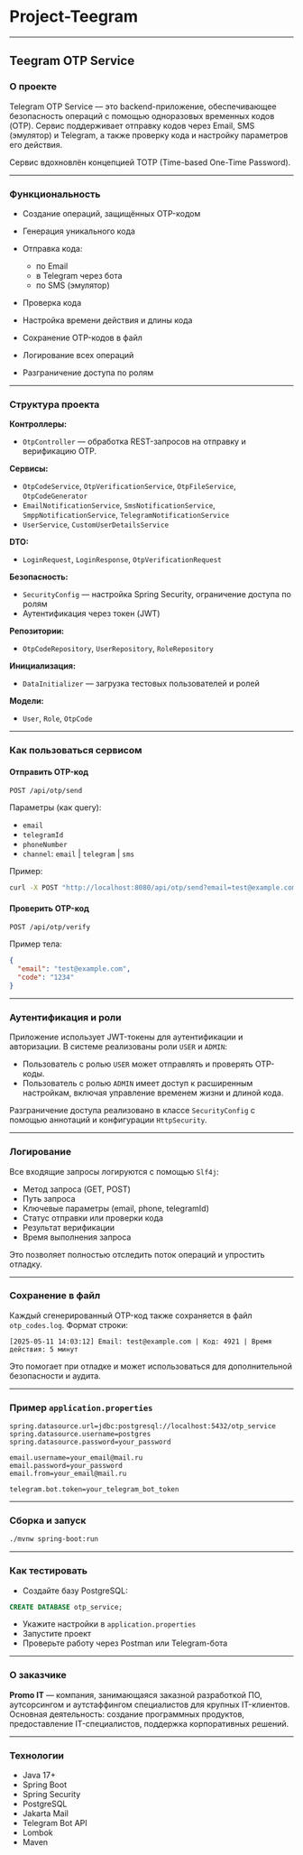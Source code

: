 # Project-Teegram
---

## Teegram OTP Service

### О проекте

Telegram OTP Service — это backend-приложение, обеспечивающее безопасность операций с помощью одноразовых временных кодов (OTP). Сервис поддерживает отправку кодов через Email, SMS (эмулятор) и Telegram, а также проверку кода и настройку параметров его действия.

Сервис вдохновлён концепцией TOTP (Time-based One-Time Password).

---

### Функциональность

* Создание операций, защищённых OTP-кодом
* Генерация уникального кода
* Отправка кода:

  * по Email
  * в Telegram через бота
  * по SMS (эмулятор)
* Проверка кода
* Настройка времени действия и длины кода
* Сохранение OTP-кодов в файл
* Логирование всех операций
* Разграничение доступа по ролям

---

### Структура проекта

**Контроллеры:**

* `OtpController` — обработка REST-запросов на отправку и верификацию OTP.

**Сервисы:**

* `OtpCodeService`, `OtpVerificationService`, `OtpFileService`, `OtpCodeGenerator`
* `EmailNotificationService`, `SmsNotificationService`, `SmppNotificationService`, `TelegramNotificationService`
* `UserService`, `CustomUserDetailsService`

**DTO:**

* `LoginRequest`, `LoginResponse`, `OtpVerificationRequest`

**Безопасность:**

* `SecurityConfig` — настройка Spring Security, ограничение доступа по ролям
* Аутентификация через токен (JWT)

**Репозитории:**

* `OtpCodeRepository`, `UserRepository`, `RoleRepository`

**Инициализация:**

* `DataInitializer` — загрузка тестовых пользователей и ролей

**Модели:**

* `User`, `Role`, `OtpCode`

---

### Как пользоваться сервисом

#### Отправить OTP-код

`POST /api/otp/send`

Параметры (как query):

* `email`
* `telegramId`
* `phoneNumber`
* `channel`: `email` | `telegram` | `sms`

Пример:

```bash
curl -X POST "http://localhost:8080/api/otp/send?email=test@example.com&channel=email"
```

#### Проверить OTP-код

`POST /api/otp/verify`

Пример тела:

```json
{
  "email": "test@example.com",
  "code": "1234"
}
```

---

### Аутентификация и роли

Приложение использует JWT-токены для аутентификации и авторизации. В системе реализованы роли `USER` и `ADMIN`:

* Пользователь с ролью `USER` может отправлять и проверять OTP-коды.
* Пользователь с ролью `ADMIN` имеет доступ к расширенным настройкам, включая управление временем жизни и длиной кода.

Разграничение доступа реализовано в классе `SecurityConfig` с помощью аннотаций и конфигурации `HttpSecurity`.

---

### Логирование

Все входящие запросы логируются с помощью `Slf4j`:

* Метод запроса (GET, POST)
* Путь запроса
* Ключевые параметры (email, phone, telegramId)
* Статус отправки или проверки кода
* Результат верификации
* Время выполнения запроса

Это позволяет полностью отследить поток операций и упростить отладку.

---

### Сохранение в файл

Каждый сгенерированный OTP-код также сохраняется в файл `otp_codes.log`. Формат строки:

```
[2025-05-11 14:03:12] Email: test@example.com | Код: 4921 | Время действия: 5 минут
```

Это помогает при отладке и может использоваться для дополнительной безопасности и аудита.

---

### Пример `application.properties`

```properties
spring.datasource.url=jdbc:postgresql://localhost:5432/otp_service
spring.datasource.username=postgres
spring.datasource.password=your_password

email.username=your_email@mail.ru
email.password=your_password
email.from=your_email@mail.ru

telegram.bot.token=your_telegram_bot_token
```

---

### Сборка и запуск

```bash
./mvnw spring-boot:run
```

---

### Как тестировать

* Создайте базу PostgreSQL:

```sql
CREATE DATABASE otp_service;
```

* Укажите настройки в `application.properties`
* Запустите проект
* Проверьте работу через Postman или Telegram-бота

---

### О заказчике

**Promo IT** — компания, занимающаяся заказной разработкой ПО, аутсорсингом и аутстаффингом специалистов для крупных IT-клиентов. Основная деятельность: создание программных продуктов, предоставление IT-специалистов, поддержка корпоративных решений.

---

### Технологии

* Java 17+
* Spring Boot
* Spring Security
* PostgreSQL
* Jakarta Mail
* Telegram Bot API
* Lombok
* Maven

